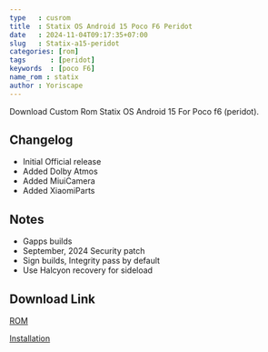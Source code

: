 ```yaml
---
type   : cusrom
title  : Statix OS Android 15 Poco F6 Peridot
date   : 2024-11-04T09:17:35+07:00
slug   : Statix-a15-peridot
categories: [rom]
tags      : [peridot]
keywords  : [poco F6]
name_rom : statix
author : Yoriscape
---
```



Download Custom Rom Statix OS Android 15 For Poco f6 (peridot).


## Changelog
- Initial Official release
- Added Dolby Atmos
- Added MiuiCamera
- Added XiaomiParts

## Notes
- Gapps builds
- September, 2024 Security patch
- Sign builds, Integrity pass by default
- Use Halcyon recovery for sideload


## Download Link
[ROM](https://downloads.statixos.com/15-VanillaIceCream/peridot)

[Installation](https://telegra.ph/FLASHING-PROCESS-OF-MATRIXX-08-15)

